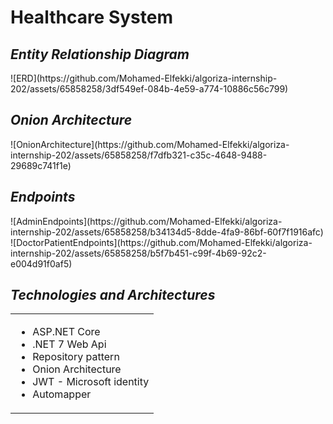 <h1>Healthcare System</h1>
<h2><i>Entity Relationship Diagram</i></h2>
![ERD](https://github.com/Mohamed-Elfekki/algoriza-internship-202/assets/65858258/3df549ef-084b-4e59-a774-10886c56c799)

<h2><i>Onion Architecture</i></h2>
![OnionArchitecture](https://github.com/Mohamed-Elfekki/algoriza-internship-202/assets/65858258/f7dfb321-c35c-4648-9488-29689c741f1e)

<h2><i>Endpoints</i></h2>
![AdminEndpoints](https://github.com/Mohamed-Elfekki/algoriza-internship-202/assets/65858258/b34134d5-8dde-4fa9-86bf-60f7f1916afc)
![DoctorPatientEndpoints](https://github.com/Mohamed-Elfekki/algoriza-internship-202/assets/65858258/b5f7b451-c99f-4b69-92c2-e004d91f0af5)

<h2><i>Technologies and Architectures</i></h2>
<table>
    <tr>
<td><ul>
  <li> ASP.NET Core</li>
  <li>.NET 7 Web Api</li>
  <li>Repository pattern</li>
  <li>Onion Architecture</li>
  <li>JWT - Microsoft identity</li>
  <li>Automapper</li>
</ul></td>
  </tr>
</table>
